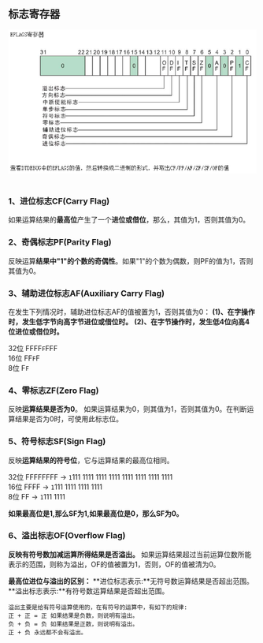## 标志寄存器

<div align="center"> <img src="../images/eflags//_1_eflags.png" width=""/> </div><br>

### 1、进位标志CF(Carry Flag)
如果运算结果的**最高位**产生了一个**进位或借位**，那么，其值为1，否则其值为0。

### 2、奇偶标志PF(Parity Flag)
反映运算**结果中"1"的个数的奇偶性**。如果"1"的个数为偶数，则PF的值为1，否则其值为0。

### 3、辅助进位标志AF(Auxiliary Carry Flag)
在发生下列情况时，辅助进位标志AF的值被置为1，否则其值为0：
**(1)、在字操作时，发生低字节向高字节进位或借位时。**
**(2)、在字节操作时，发生低4位向高4位进位或借位时。**

32位 FFFF`F`FFF<br/>
16位 FF`F`F<br/>
8位  F`F`<br/>

### 4、零标志ZF(Zero Flag)
反映**运算结果是否为0**。
如果运算结果为0，则其值为1，否则其值为0。在判断运算结果是否为0时，可使用此标志位。

### 5、符号标志SF(Sign Flag)
反映**运算结果的符号位**，它与运算结果的最高位相同。

32位 FFFFFFFF -> `1`111 1111 1111 1111 1111 1111 1111 1111<br/>
16位 FFFF -> `1`111 1111 1111 1111<br/>
8位  FF   -> `1`111 1111<br/>

**如果最高位是1,那么SF为1,如果最高位是0，那么SF为0。**

### 6、溢出标志OF(Overflow Flag)
**反映有符号数加减运算所得结果是否溢出。**
如果运算结果超过当前运算位数所能表示的范围，则称为溢出，OF的值被置为1，否则，OF的值被清为0。

**最高位进位与溢出的区别：**
**进位标志表示:**无符号数运算结果是否超出范围。<br/>
**溢出标志表示:**有符号数运算结果是否超出范围。<br/>
```
溢出主要是给有符号运算使用的，在有符号的运算中，有如下的规律:
正 + 正 = 正 如果结果是负数，则说明有溢出。
负 + 负 = 负 如果结果是正数，则说明有溢出。
正 + 负 永远都不会有溢出。						
```







